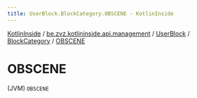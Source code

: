 ```yaml
---
title: UserBlock.BlockCategory.OBSCENE - KotlinInside
---
```


[KotlinInside](../../../index.html) / [be.zvz.kotlininside.api.management](../../index.html) / [UserBlock](../index.html) / [BlockCategory](index.html) / [OBSCENE](./-o-b-s-c-e-n-e.html)

# OBSCENE

(JVM) `OBSCENE`